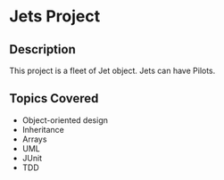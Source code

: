 # Jets Project

## Description

This project is a fleet of Jet object. Jets can have Pilots.

## Topics Covered

* Object-oriented design
* Inheritance
* Arrays
* UML
* JUnit
* TDD
